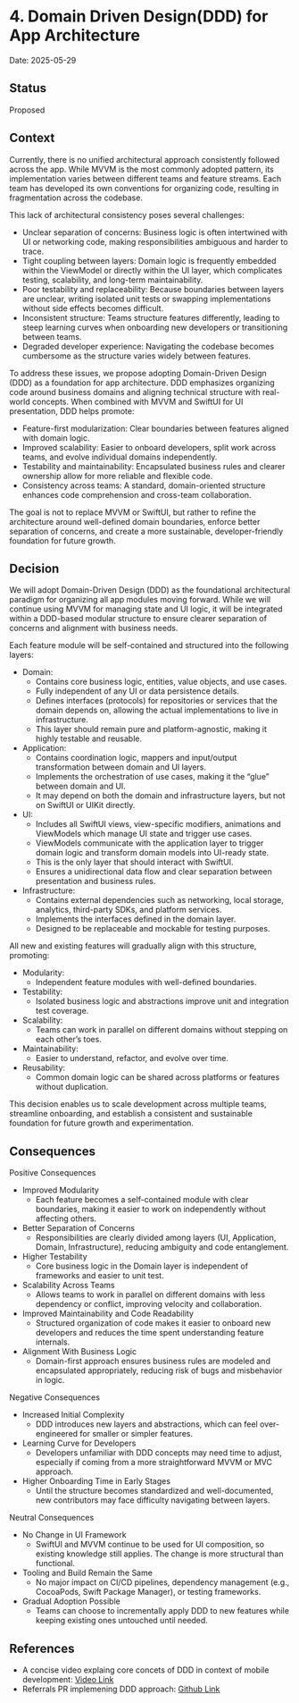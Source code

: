 # 4. Domain Driven Design(DDD) for App Architecture

Date: 2025-05-29

## Status

Proposed

## Context

Currently, there is no unified architectural approach consistently followed across the app. While MVVM is the most commonly adopted pattern,
its implementation varies between different teams and feature streams. 
Each team has developed its own conventions for organizing code, resulting in fragmentation across the codebase.

This lack of architectural consistency poses several challenges:
- Unclear separation of concerns: Business logic is often intertwined with UI or networking code, making responsibilities ambiguous and harder to trace.
- Tight coupling between layers: Domain logic is frequently embedded within the ViewModel or directly within the UI layer, which complicates testing, scalability, and long-term maintainability.
- Poor testability and replaceability: Because boundaries between layers are unclear, writing isolated unit tests or swapping implementations without side effects becomes difficult.
- Inconsistent structure: Teams structure features differently, leading to steep learning curves when onboarding new developers or transitioning between teams.
- Degraded developer experience: Navigating the codebase becomes cumbersome as the structure varies widely between features.

To address these issues, we propose adopting Domain-Driven Design (DDD) as a foundation for app architecture. DDD emphasizes organizing code around business domains and aligning technical structure with real-world concepts. 
When combined with MVVM and SwiftUI for UI presentation, DDD helps promote:
- Feature-first modularization: Clear boundaries between features aligned with domain logic.
- Improved scalability: Easier to onboard developers, split work across teams, and evolve individual domains independently.
- Testability and maintainability: Encapsulated business rules and clearer ownership allow for more reliable and flexible code.
- Consistency across teams: A standard, domain-oriented structure enhances code comprehension and cross-team collaboration.

The goal is not to replace MVVM or SwiftUI, but rather to refine the architecture around well-defined domain boundaries, enforce better separation of concerns, and create a more sustainable, developer-friendly foundation for 
future growth.


## Decision

We will adopt Domain-Driven Design (DDD) as the foundational architectural paradigm for organizing all app modules moving forward. While we will continue using MVVM for managing state and UI logic, it will be integrated 
within a DDD-based modular structure to ensure clearer separation of concerns and alignment with business needs.

Each feature module will be self-contained and structured into the following layers:
- Domain:
  - Contains core business logic, entities, value objects, and use cases.
  - Fully independent of any UI or data persistence details.
  - Defines interfaces (protocols) for repositories or services that the domain depends on, allowing the actual implementations to live in infrastructure.
  - This layer should remain pure and platform-agnostic, making it highly testable and reusable.
- Application:
  - Contains coordination logic, mappers and input/output transformation between domain and UI layers.
  - Implements the orchestration of use cases, making it the “glue” between domain and UI.
  - It may depend on both the domain and infrastructure layers, but not on SwiftUI or UIKit directly.
- UI:
  - Includes all SwiftUI views, view-specific modifiers, animations and ViewModels which manage UI state and trigger use cases.
  - ViewModels communicate with the application layer to trigger domain logic and transform domain models into UI-ready state.
  - This is the only layer that should interact with SwiftUI.
  - Ensures a unidirectional data flow and clear separation between presentation and business rules.
- Infrastructure:
  - Contains external dependencies such as networking, local storage, analytics, third-party SDKs, and platform services.
  - Implements the interfaces defined in the domain layer.
  - Designed to be replaceable and mockable for testing purposes.

All new and existing features will gradually align with this structure, promoting:
- Modularity:
  - Independent feature modules with well-defined boundaries.
- Testability:
  - Isolated business logic and abstractions improve unit and integration test coverage.
- Scalability:
  - Teams can work in parallel on different domains without stepping on each other’s toes.
- Maintainability:
  - Easier to understand, refactor, and evolve over time.
- Reusability:
  -  Common domain logic can be shared across platforms or features without duplication.

This decision enables us to scale development across multiple teams, streamline onboarding, and establish a consistent and sustainable foundation for future growth and experimentation.

## Consequences

Positive Consequences
- Improved Modularity
  - Each feature becomes a self-contained module with clear boundaries, making it easier to work on independently without affecting others.
- Better Separation of Concerns
  - Responsibilities are clearly divided among layers (UI, Application, Domain, Infrastructure), reducing ambiguity and code entanglement.
- Higher Testability
  - Core business logic in the Domain layer is independent of frameworks and easier to unit test.
- Scalability Across Teams
  - Allows teams to work in parallel on different domains with less dependency or conflict, improving velocity and collaboration.
- Improved Maintainability and Code Readability
  - Structured organization of code makes it easier to onboard new developers and reduces the time spent understanding feature internals.
- Alignment With Business Logic
  - Domain-first approach ensures business rules are modeled and encapsulated appropriately, reducing risk of bugs and misbehavior in logic.

Negative Consequences
- Increased Initial Complexity
  - DDD introduces new layers and abstractions, which can feel over-engineered for smaller or simpler features.
- Learning Curve for Developers
  - Developers unfamiliar with DDD concepts may need time to adjust, especially if coming from a more straightforward MVVM or MVC approach.
- Higher Onboarding Time in Early Stages
  - Until the structure becomes standardized and well-documented, new contributors may face difficulty navigating between layers.

Neutral Consequences
- No Change in UI Framework
  - SwiftUI and MVVM continue to be used for UI composition, so existing knowledge still applies. The change is more structural than functional.
- Tooling and Build Remain the Same
  - No major impact on CI/CD pipelines, dependency management (e.g., CocoaPods, Swift Package Manager), or testing frameworks.
- Gradual Adoption Possible
  - Teams can choose to incrementally apply DDD to new features while keeping existing ones untouched until needed.

## References
  - A concise video explaing core concets of DDD in context of  mobile development: [Video Link](https://www.youtube.com/watch?v=kKpcxJTCIfQ)
  - Referrals PR implemening DDD approach: [Github Link](https://github.com/mindvalley/Mobile_iOS_Mindvalley/pull/4601)
